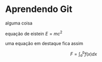 # Aprendendo Git

alguma coisa        

equação de eistein $E = mc^2$

uma equação em destaque fica assim 

$$ F = \int_a^b f(x)dx$$